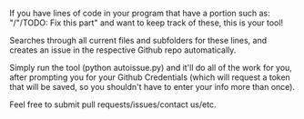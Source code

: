 If you have lines of code in your program that have a portion such as: "/"/TODO: Fix this part" and want to keep track of these, this is your tool!

Searches through all current files and subfolders for these lines, and creates an issue in the respective Github repo automatically. 

Simply run the tool (python autoissue.py) and it'll do all of the work for you, after prompting you for your Github Credentials (which will request a token that will be saved, so you shouldn't have to enter your info more than once).

Feel free to submit pull requests/issues/contact us/etc. 